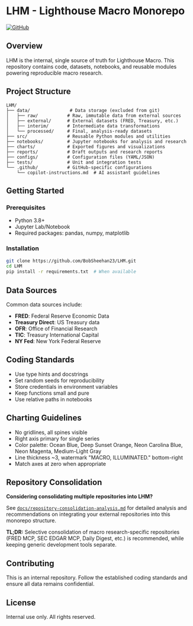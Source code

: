 # LHM - Lighthouse Macro Monorepo

[![GitHub](https://img.shields.io/github/license/BobSheehan23/LHM)](LICENSE)

## Overview
LHM is the internal, single source of truth for Lighthouse Macro. This repository contains code, datasets, notebooks, and reusable modules powering reproducible macro research.

## Project Structure

```
LHM/
├── data/               # Data storage (excluded from git)
│   ├── raw/           # Raw, immutable data from external sources
│   ├── external/      # External datasets (FRED, Treasury, etc.)
│   ├── interim/       # Intermediate data transformations
│   └── processed/     # Final, analysis-ready datasets
├── src/               # Reusable Python modules and utilities
├── notebooks/         # Jupyter notebooks for analysis and research
├── charts/            # Exported figures and visualizations
├── reports/           # Draft outputs and research reports
├── configs/           # Configuration files (YAML/JSON)
├── tests/             # Unit and integration tests
└── .github/           # GitHub-specific configurations
    └── copilot-instructions.md  # AI assistant guidelines
```

## Getting Started

### Prerequisites
- Python 3.8+
- Jupyter Lab/Notebook
- Required packages: pandas, numpy, matplotlib

### Installation
```bash
git clone https://github.com/BobSheehan23/LHM.git
cd LHM
pip install -r requirements.txt  # When available
```

## Data Sources
Common data sources include:
- **FRED**: Federal Reserve Economic Data
- **Treasury Direct**: US Treasury data
- **OFR**: Office of Financial Research
- **TIC**: Treasury International Capital
- **NY Fed**: New York Federal Reserve

## Coding Standards
- Use type hints and docstrings
- Set random seeds for reproducibility
- Store credentials in environment variables
- Keep functions small and pure
- Use relative paths in notebooks

## Charting Guidelines
- No gridlines, all spines visible
- Right axis primary for single series
- Color palette: Ocean Blue, Deep Sunset Orange, Neon Carolina Blue, Neon Magenta, Medium-Light Gray
- Line thickness ~3, watermark "MACRO, ILLUMINATED." bottom-right
- Match axes at zero when appropriate

## Repository Consolidation

**Considering consolidating multiple repositories into LHM?** 

See [`docs/repository-consolidation-analysis.md`](docs/repository-consolidation-analysis.md) for detailed analysis and recommendations on integrating your external repositories into this monorepo structure.

**TL;DR:** Selective consolidation of macro research-specific repositories (FRED MCP, SEC EDGAR MCP, Daily Digest, etc.) is recommended, while keeping generic development tools separate.

## Contributing
This is an internal repository. Follow the established coding standards and ensure all data remains confidential.

## License
Internal use only. All rights reserved.
